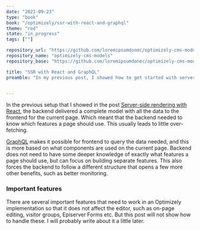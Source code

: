 ```yaml
---
date: "2021-09-23"
type: "book"
book: "/optimizely/ssr-with-react-and-graphql"
theme: "red"
state: "in_progress"
tags: [""]

repository_url: "https://github.com/loremipsumdonec/optimizely-cms-models"
repository_name: "optimizely-cms-models"
repository_base: "https://github.com/loremipsumdonec/optimizely-cms-models/blob/master/posts/ssr_with_react_and_graphql"

title: "SSR with React and GraphQL"
preamble: "In my previous post, I showed how to get started with server-side rendering and React. Now I intend to show how to continue with this add support for GraphQL so that the frontend can control which data to get.."


---
```


In the previous setup that I showed in the post [Server-side rendering with React](https://www.tiff.se/optimizely/lets-investigate-server-side-rendering), the backend delivered a complete model with all the data to the frontend for the current page. Which meant that the backend needed to know which features a page should use. This usually leads to little over-fetching. 

[GraphQL](https://graphql.org/) makes it possible for frontend to query the data needed, and this is more based on what components are used on the current page. Backend does not need to have some deeper knowledge of exactly what features a page should use, but can focus on building separate features. This also forces the backend to follow a different structure that opens a few more other benefits, such as better monitoring.

### Important features

There are several important features that need to work in an Optimizely implementation so that it does not affect the editor, such as on-page editing, visitor groups, Episerver Forms etc. But this post will not show how to handle these. I will probably write about it a little later.


